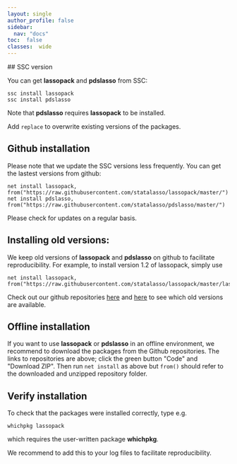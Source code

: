 ```yaml
---
layout: single
author_profile: false
sidebar:
  nav: "docs"
toc:  false
classes:  wide
---
```


<script type="text/javascript" async
  src="https://cdn.mathjax.org/mathjax/latest/MathJax.js?config=TeX-MML-AM_CHTML">
</script>

<div markdown="1">
## SSC version

You can get **lassopack** and **pdslasso** from SSC:
	
	ssc install lassopack
	ssc install pdslasso

Note that **pdslasso** requires **lassopack** to be installed. 

Add `replace` to overwrite existing versions of the packages. 
	
## Github installation

Please note that we update the SSC versions less frequently. You can get the lastest versions from github:  
	
	net install lassopack, from("https://raw.githubusercontent.com/statalasso/lassopack/master/") 
	net install pdslasso, from("https://raw.githubusercontent.com/statalasso/pdslasso/master/") 

Please check for updates on a regular basis.

## Installing old versions:

We keep old versions of **lassopack** and **pdslasso** on github to 
facilitate reproducibility.
For example, to install version 1.2 of lassopack, simply use

	net install lassopack, from("https://raw.githubusercontent.com/statalasso/lassopack/master/lassopack_v12")

Check out our github repositories [here](https://github.com/statalasso/lassopack) and [here](https://github.com/statalasso/pdslasso)
to see which old versions are available.

## Offline installation

If you want to use **lassopack** or **pdslasso** in an offline environment, 
we recommend to download the packages from the Github repositories. The links to 
repositories are above; click the green button "Code" 
and "Download ZIP". Then run `net install` as above but `from()`
should refer to the downloaded and unzipped repository folder. 

## Verify installation

To check that the packages were installed correctly, 
type e.g.
	
	whichpkg lassopack

which requires the user-written package **whichpkg**. 

We recommend to add this to your log files to facilitate reproducibility.
